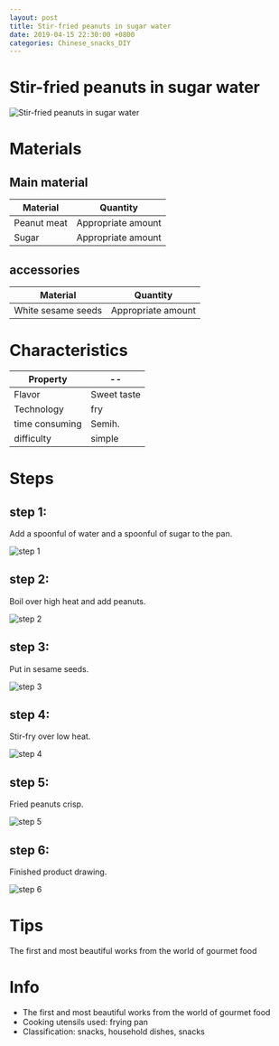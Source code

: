 ```yaml
---
layout: post
title: Stir-fried peanuts in sugar water
date: 2019-04-15 22:30:00 +0800
categories: Chinese_snacks_DIY
---
```


# Stir-fried peanuts in sugar water

![Stir-fried peanuts in sugar water]({{site.baseurl}}/img/406308/406308.jpg)

# Materials


## Main material

Material|Quantity
--|--
Peanut meat|Appropriate amount
Sugar|Appropriate amount

## accessories

Material|Quantity
--|--
White sesame seeds|Appropriate amount

# Characteristics

Property|--
--|--
Flavor|Sweet taste
Technology|fry
time consuming|Semih.
difficulty|simple

# Steps

## step 1:

Add a spoonful of water and a spoonful of sugar to the pan.

![step 1]({{site.baseurl}}/img/406308/1.jpg)

## step 2:

Boil over high heat and add peanuts.

![step 2]({{site.baseurl}}/img/406308/2.jpg)

## step 3:

Put in sesame seeds.

![step 3]({{site.baseurl}}/img/406308/3.jpg)

## step 4:

Stir-fry over low heat.

![step 4]({{site.baseurl}}/img/406308/4.jpg)

## step 5:

Fried peanuts crisp.

![step 5]({{site.baseurl}}/img/406308/5.jpg)

## step 6:

Finished product drawing.

![step 6]({{site.baseurl}}/img/406308/6.jpg)

# Tips

The first and most beautiful works from the world of gourmet food

# Info

- The first and most beautiful works from the world of gourmet food
- Cooking utensils used: frying pan
- Classification: snacks, household dishes, snacks